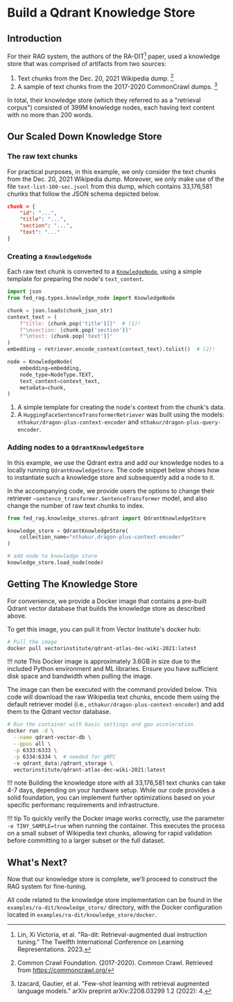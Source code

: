 # Build a Qdrant Knowledge Store

## Introduction

For their RAG system, the authors of the RA-DIT[^1] paper, used a knowledge
store that was comprised of artifacts from two sources:

1. Text chunks from the Dec. 20, 2021 Wikipedia dump. [^2]
2. A sample of text chunks from the 2017-2020 CommonCrawl dumps. [^3]

In total, their knowledge store (which they referred to as a "retrieval corpus")
consisted of 399M knowledge nodes, each having text content with no more than
200 words.

## Our Scaled Down Knowledge Store

### The raw text chunks

For practical purposes, in this example, we only consider the text chunks from
the Dec. 20, 2021 Wikipedia dump. Moreover, we only make use of the file
`text-list-100-sec.jsonl` from this dump, which contains 33,176,581 chunks that
follow the JSON schema depicted below.

```json title="A text chunk"
chunk = {
    "id": "...",
    "title": "...",
    "section": "...",
    "text": "..."
}
```

### Creating a `KnowledgeNode`

Each raw text chunk is converted to a [`KnowledgeNode`](../../api_reference/knowledge_nodes/index.md),
using a simple template for preparing the node's `text_content`.

```py title="Creating a KnowledgeNode code snippet"
import json
from fed_rag.types.knowledge_node import KnowledgeNode

chunk = json.loads(chunk_json_str)
context_text = (
    f"title: {chunk.pop('title')]}"  # (1)!
    f"\nsection: {chunk.pop('section')}"
    f"\ntext: {chunk.pop('text')}"
)
embedding = retriever.encode_context(context_text).tolist()  # (2)!

node = KnowledgeNode(
    embedding=embedding,
    node_type=NodeType.TEXT,
    text_content=context_text,
    metadata=chunk,
)
```

1. A simple template for creating the node's context from the chunk's data.
2. A `HuggingFaceSentenceTransformerRetriever` was built using the models:
`nthakur/dragon-plus-context-encoder` and `nthakur/dragon-plus-query-encoder`.

### Adding nodes to a `QdrantKnowledgeStore`

In this example, we use the Qdrant extra and add our knowledge nodes to a locally
running `QdrantKnowledgeStore`. The code snippet below shows how to instantiate
such a knowledge store and subsequently add a node to it.

In the accompanying code, we provide users the options to change their retriever
`~sentence_transformer.SentenceTransformer` model, and also change the number of
raw text chunks to index.

```py title="Adding our nodes to a QdrantKnowledgeStore"
from fed_rag.knowledge_stores.qdrant import QdrantKnowledgeStore

knowledge_store = QdrantKnowledgeStore(
    collection_name="nthakur.dragon-plus-context-encoder"
)

# add node to knowledge store
knowledge_store.load_node(node)
```

## Getting The Knowledge Store

For convenience, we provide a Docker image that contains a pre-built Qdrant
vector database that builds the knowledge store as described above.

To get this image, you can pull it from Vector Institute's docker hub:

```sh
# Pull the image
docker pull vectorinstitute/qdrant-atlas-dec-wiki-2021:latest
```

!!! note
    This Docker image is approximately 3.6GB in size due to the included Python
    environment and ML libraries. Ensure you have sufficient disk space and
    bandwidth when pulling the image.

The image can then be executed with the command provided below. This code
will download the raw Wikipedia text chunks, encode them using the default
retriever model (i.e., `nthakur/dragon-plus-context-encoder`) and add them to
the Qdrant vector database.

```sh title="Running the docker image"
# Run the container with basic settings and gpu acceleration
docker run -d \
  --name qdrant-vector-db \
  --gpus all \
  -p 6333:6333 \
  -p 6334:6334 \  # needed for gRPC
  -v qdrant_data:/qdrant_storage \
  vectorinstitute/qdrant-atlas-dec-wiki-2021:latest
```

!!! note
    Building the knowledge store with all 33,176,581 text chunks can take 4-7 days,
    depending on your hardware setup. While our code provides a solid foundation,
    you can implement further optimizations based on your specific performanc
    requirements and infrastructure.

!!! tip
    To quickly verify the Docker image works correctly, use the parameter `-e TINY_SAMPLE=true`
    when running the container. This executes the process on a small subset of
    Wikipedia text chunks, allowing for rapid validation before committing to
    a larger subset or the full dataset.

## What's Next?

Now that our knowledge store is complete, we'll proceed to construct the RAG system
for fine-tuning.

All code related to the knowledge store implementation can be found in the
`examples/ra-dit/knowledge_store/` directory, with the Docker configuration
located in `examples/ra-dit/knowledge_store/docker`.

<!-- References -->
[^1]: Lin, Xi Victoria, et al. "Ra-dit: Retrieval-augmented dual instruction tuning."
  The Twelfth International Conference on Learning Representations. 2023.
[^2]: Common Crawl Foundation. (2017-2020). Common Crawl. Retrieved from <https://commoncrawl.org/>
[^3]: Izacard, Gautier, et al. "Few-shot learning with retrieval augmented language
  models." arXiv preprint arXiv:2208.03299 1.2 (2022): 4.
